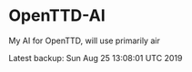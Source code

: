 # OpenTTD-AI
My AI for OpenTTD, will use primarily air

Latest backup: Sun Aug 25 13:08:01 UTC 2019
